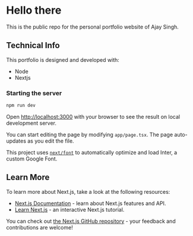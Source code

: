 # Hello there

This is the public repo for the personal portfolio website of Ajay Singh.

## Technical Info

This portfolio is designed and developed with:

- Node
- Nextjs

### Starting the server

```JavaScript
npm run dev
```

Open [http://localhost:3000](http://localhost:3000) with your browser to see the result on local development server.

You can start editing the page by modifying `app/page.tsx`. The page auto-updates as you edit the file.

This project uses [`next/font`](https://nextjs.org/docs/basic-features/font-optimization) to automatically optimize and load Inter, a custom Google Font.

## Learn More

To learn more about Next.js, take a look at the following resources:

- [Next.js Documentation](https://nextjs.org/docs) - learn about Next.js features and API.
- [Learn Next.js](https://nextjs.org/learn) - an interactive Next.js tutorial.

You can check out [the Next.js GitHub repository](https://github.com/vercel/next.js/) - your feedback and contributions are welcome!
